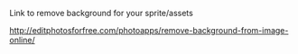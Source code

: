 Link to remove background for your sprite/assets

http://editphotosforfree.com/photoapps/remove-background-from-image-online/